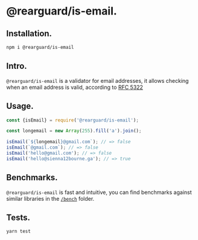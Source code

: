 # @rearguard/is-email.

## Installation.

```bash
npm i @rearguard/is-email
```

## Intro.

`@rearguard/is-email` is a validator for email addresses, it allows checking when an email address is valid, according to [RFC 5322](https://www.ietf.org/rfc/rfc5322.txt)

## Usage.

```javascript
const {isEmail} = require('@rearguard/is-email');

const longemail = new Array(255).fill('a').join();

isEmail(`${longemail}@gmail.com`); // => false
isEmail(`@gmail.com`); // => false
isEmail('hello@gmail.com'); // => false
isEmail('hello@sienna12bourne.ga'); // => true
```

## Benchmarks.

`@rearguard/is-email` is fast and intuitive, you can find benchmarks against similar libraries in the [`/bench`](/bench) folder.

## Tests.

```bash
yarn test
```

